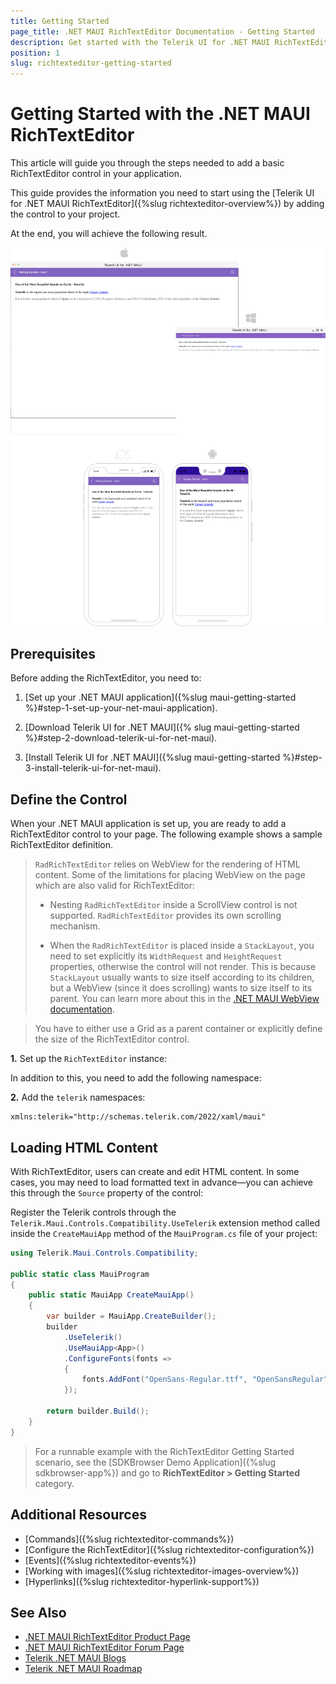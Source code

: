 ```yaml
---
title: Getting Started
page_title: .NET MAUI RichTextEditor Documentation - Getting Started
description: Get started with the Telerik UI for .NET MAUI RichTextEditor and add the control to your .NET MAUI project.
position: 1
slug: richtexteditor-getting-started
---
```


# Getting Started with the .NET MAUI RichTextEditor

This article will guide you through the steps needed to add a basic RichTextEditor control in your application.

This guide provides the information you need to start using the [Telerik UI for .NET MAUI RichTextEditor]({%slug richtexteditor-overview%}) by adding the control to your project.

At the end, you will achieve the following result.

![.NET MAUI RichTextEditor Getting Started](images/rte-getting-started.png)

## Prerequisites

Before adding the RichTextEditor, you need to:

1. [Set up your .NET MAUI application]({%slug maui-getting-started %}#step-1-set-up-your-net-maui-application).

1. [Download Telerik UI for .NET MAUI]({% slug maui-getting-started %}#step-2-download-telerik-ui-for-net-maui).

1. [Install Telerik UI for .NET MAUI]({%slug maui-getting-started %}#step-3-install-telerik-ui-for-net-maui).

## Define the Control

When your .NET MAUI application is set up, you are ready to add a RichTextEditor control to your page. The following example shows a sample RichTextEditor definition.

> `RadRichTextEditor` relies on WebView for the rendering of HTML content. Some of the limitations for placing WebView on the page which are also valid for RichTextEditor:
>
> - Nesting `RadRichTextEditor` inside a ScrollView control is not supported. `RadRichTextEditor` provides its own scrolling mechanism.
>
> - When the `RadRichTextEditor` is placed inside a `StackLayout`, you need to set explicitly its `WidthRequest` and `HeightRequest` properties, otherwise the control will not render. This is because `StackLayout` usually wants to size itself according to its children, but a WebView (since it does scrolling) wants to size itself to its parent. You can learn more about this in the [.NET MAUI WebView documentation](https://learn.microsoft.com/en-us/dotnet/maui/user-interface/controls/webview?pivots=devices-windows).

>
> You have to either use a Grid as a parent container or explicitly define the size of the RichTextEditor control.


**1.** Set up the `RichTextEditor` instance:

<snippet id='richtexteditor-getting-started-xaml' />

In addition to this, you need to add the following namespace:

**2.** Add the `telerik` namespaces:

```XAML
xmlns:telerik="http://schemas.telerik.com/2022/xaml/maui"
```

## Loading HTML Content

With RichTextEditor, users can create and edit HTML content. In some cases, you may need to load formatted text in advance—you can achieve this through the `Source` property of the control:

<snippet id='richtexteditor-getting-started' />

Register the Telerik controls through the `Telerik.Maui.Controls.Compatibility.UseTelerik` extension method called inside the `CreateMauiApp` method of the `MauiProgram.cs` file of your project:

```C#
using Telerik.Maui.Controls.Compatibility;

public static class MauiProgram
{
	public static MauiApp CreateMauiApp()
	{
		var builder = MauiApp.CreateBuilder();
		builder
			.UseTelerik()
			.UseMauiApp<App>()
			.ConfigureFonts(fonts =>
			{
				fonts.AddFont("OpenSans-Regular.ttf", "OpenSansRegular");
			});

		return builder.Build();
	}
}           
```

> For a runnable example with the RichTextEditor Getting Started scenario, see the [SDKBrowser Demo Application]({%slug sdkbrowser-app%}) and go to **RichTextEditor > Getting Started** category.

## Additional Resources

- [Commands]({%slug richtexteditor-commands%})
- [Configure the RichTextEditor]({%slug richtexteditor-configuration%})
- [Events]({%slug richtexteditor-events%})
- [Working with images]({%slug richtexteditor-images-overview%})
- [Hyperlinks]({%slug richtexteditor-hyperlink-support%})

## See Also

- [.NET MAUI RichTextEditor Product Page](https://www.telerik.com/maui-ui/richtexteditor)
- [.NET MAUI RichTextEditor Forum Page](https://www.telerik.com/forums/maui?tagId=2060)
- [Telerik .NET MAUI Blogs](https://www.telerik.com/blogs/mobile-net-maui)
- [Telerik .NET MAUI Roadmap](https://www.telerik.com/support/whats-new/maui-ui/roadmap)
